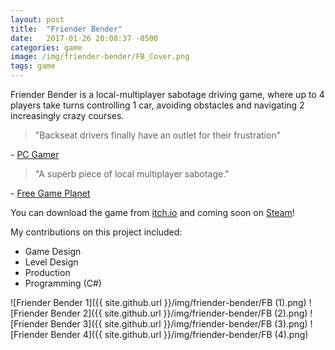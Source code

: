 ```yaml
---
layout: post
title:  "Friender Bender"
date:   2017-01-26 20:08:37 -0500
categories: game
image: /img/friender-bender/FB_Cover.png
tags: game
---
```

Friender Bender is a local-multiplayer sabotage driving game, where up to 4 players take turns controlling 1 car, avoiding obstacles and navigating 2 increasingly crazy courses.

>"Backseat drivers finally have an outlet for their frustration" 

\- [PC Gamer](http://www.pcgamer.com/free-games-of-the-week)

>"A superb piece of local multiplayer sabotage." 

\- [Free Game Planet](https://www.freegameplanet.com/friender-bender-download-game/)

You can download the game from [itch.io](https://wickedly.itch.io/friender-bender) and coming soon on [Steam](https://steamcommunity.com/sharedfiles/filedetails/?id=816824713)!

My contributions on this project included:

* Game Design
* Level Design
* Production
* Programming (C#)

![Friender Bender 1]({{ site.github.url }}/img/friender-bender/FB (1).png)
![Friender Bender 2]({{ site.github.url }}/img/friender-bender/FB (2).png)
![Friender Bender 3]({{ site.github.url }}/img/friender-bender/FB (3).png)
![Friender Bender 4]({{ site.github.url }}/img/friender-bender/FB (4).png)
